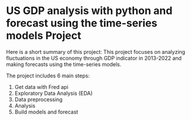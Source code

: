 # US GDP analysis with python and forecast using the time-series models Project
Here is a short summary of this project: This project focuses on analyzing fluctuations in the US economy through GDP indicator in 2013-2022 and making forecasts using the time-series models.

The project includes 6 main steps:
  1. Get data with Fred api
  2. Exploratory Data Analysis (EDA)
  3. Data preprocessing
  4. Analysis
  5. Build models and forecast

